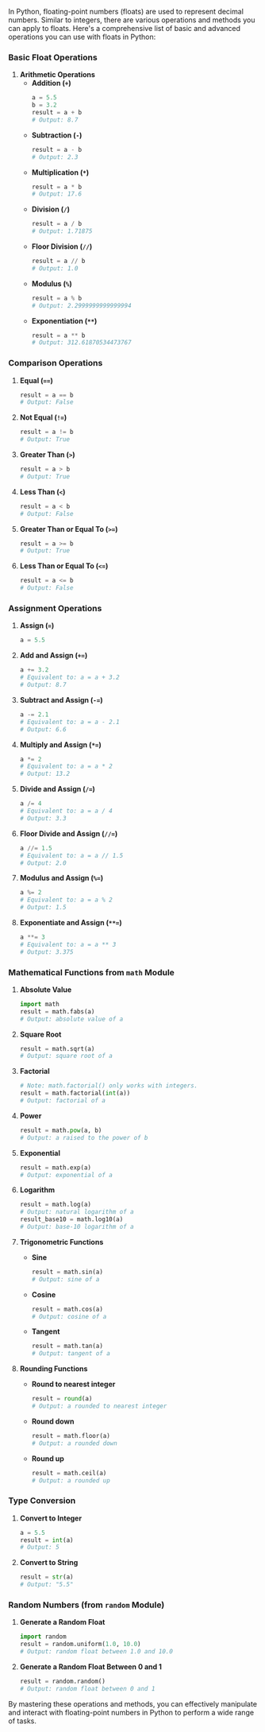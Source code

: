 In Python, floating-point numbers (floats) are used to represent decimal numbers. Similar to integers, there are various operations and methods you can apply to floats. Here's a comprehensive list of basic and advanced operations you can use with floats in Python:

### Basic Float Operations

1. **Arithmetic Operations**
   - **Addition (`+`)**
     ```python
     a = 5.5
     b = 3.2
     result = a + b
     # Output: 8.7
     ```
   - **Subtraction (`-`)**
     ```python
     result = a - b
     # Output: 2.3
     ```
   - **Multiplication (`*`)**
     ```python
     result = a * b
     # Output: 17.6
     ```
   - **Division (`/`)**
     ```python
     result = a / b
     # Output: 1.71875
     ```
   - **Floor Division (`//`)**
     ```python
     result = a // b
     # Output: 1.0
     ```
   - **Modulus (`%`)**
     ```python
     result = a % b
     # Output: 2.2999999999999994
     ```
   - **Exponentiation (`**`)**
     ```python
     result = a ** b
     # Output: 312.61870534473767
     ```

### Comparison Operations

1. **Equal (`==`)**
   ```python
   result = a == b
   # Output: False
   ```
2. **Not Equal (`!=`)**
   ```python
   result = a != b
   # Output: True
   ```
3. **Greater Than (`>`)**
   ```python
   result = a > b
   # Output: True
   ```
4. **Less Than (`<`)**
   ```python
   result = a < b
   # Output: False
   ```
5. **Greater Than or Equal To (`>=`)**
   ```python
   result = a >= b
   # Output: True
   ```
6. **Less Than or Equal To (`<=`)**
   ```python
   result = a <= b
   # Output: False
   ```

### Assignment Operations

1. **Assign (`=`)**
   ```python
   a = 5.5
   ```

2. **Add and Assign (`+=`)**
   ```python
   a += 3.2
   # Equivalent to: a = a + 3.2
   # Output: 8.7
   ```

3. **Subtract and Assign (`-=`)**
   ```python
   a -= 2.1
   # Equivalent to: a = a - 2.1
   # Output: 6.6
   ```

4. **Multiply and Assign (`*=`)**
   ```python
   a *= 2
   # Equivalent to: a = a * 2
   # Output: 13.2
   ```

5. **Divide and Assign (`/=`)**
   ```python
   a /= 4
   # Equivalent to: a = a / 4
   # Output: 3.3
   ```

6. **Floor Divide and Assign (`//=`)**
   ```python
   a //= 1.5
   # Equivalent to: a = a // 1.5
   # Output: 2.0
   ```

7. **Modulus and Assign (`%=`)**
   ```python
   a %= 2
   # Equivalent to: a = a % 2
   # Output: 1.5
   ```

8. **Exponentiate and Assign (`**=`)**
   ```python
   a **= 3
   # Equivalent to: a = a ** 3
   # Output: 3.375
   ```

### Mathematical Functions from `math` Module

1. **Absolute Value**
   ```python
   import math
   result = math.fabs(a)
   # Output: absolute value of a
   ```

2. **Square Root**
   ```python
   result = math.sqrt(a)
   # Output: square root of a
   ```

3. **Factorial**
   ```python
   # Note: math.factorial() only works with integers.
   result = math.factorial(int(a))
   # Output: factorial of a
   ```

4. **Power**
   ```python
   result = math.pow(a, b)
   # Output: a raised to the power of b
   ```

5. **Exponential**
   ```python
   result = math.exp(a)
   # Output: exponential of a
   ```

6. **Logarithm**
   ```python
   result = math.log(a)
   # Output: natural logarithm of a
   result_base10 = math.log10(a)
   # Output: base-10 logarithm of a
   ```

7. **Trigonometric Functions**
   - **Sine**
     ```python
     result = math.sin(a)
     # Output: sine of a
     ```
   - **Cosine**
     ```python
     result = math.cos(a)
     # Output: cosine of a
     ```
   - **Tangent**
     ```python
     result = math.tan(a)
     # Output: tangent of a
     ```

8. **Rounding Functions**
   - **Round to nearest integer**
     ```python
     result = round(a)
     # Output: a rounded to nearest integer
     ```
   - **Round down**
     ```python
     result = math.floor(a)
     # Output: a rounded down
     ```
   - **Round up**
     ```python
     result = math.ceil(a)
     # Output: a rounded up
     ```

### Type Conversion

1. **Convert to Integer**
   ```python
   a = 5.5
   result = int(a)
   # Output: 5
   ```

2. **Convert to String**
   ```python
   result = str(a)
   # Output: "5.5"
   ```

### Random Numbers (from `random` Module)

1. **Generate a Random Float**
   ```python
   import random
   result = random.uniform(1.0, 10.0)
   # Output: random float between 1.0 and 10.0
   ```

2. **Generate a Random Float Between 0 and 1**
   ```python
   result = random.random()
   # Output: random float between 0 and 1
   ```

By mastering these operations and methods, you can effectively manipulate and interact with floating-point numbers in Python to perform a wide range of tasks.